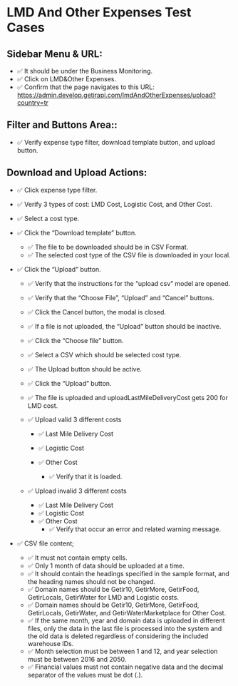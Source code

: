 # LMD And Other Expenses Test Cases
## Sidebar Menu & URL:

-  ✅ It should be under the Business Monitoring.
-  ✅ Click on LMD&Other Expenses.
-  ✅ Confirm that the page navigates to this URL: https://admin.develop.getirapi.com/lmdAndOtherExpenses/upload?country=tr 

## Filter and Buttons Area::

- ✅ Verify expense type filter, download template button, and upload button.

## Download and Upload Actions:

- ✅ Click expense type filter.
- ✅ Verify 3 types of cost: LMD Cost, Logistic Cost, and Other Cost.
- ✅ Select a cost type.
- ✅ Click the “Download template” button.
  - ✅ The file to be downloaded should be in CSV Format.
  - ✅ The selected cost type of the CSV file is downloaded in your local.
-  ✅ Click the “Upload” button.
    - ✅ Verify that the instructions for the “upload csv” model are opened.
    - ✅ Verify that the “Choose File”, “Upload” and “Cancel” buttons.
    - ✅ Click the Cancel button, the modal is closed.
    - ✅ If a file is not uploaded, the “Upload” button should be inactive.
    - ✅ Click the “Choose file” button.
    - ✅ Select a CSV which should be selected cost type.
    - ✅ The Upload button should be active.
    - ✅ Click the “Upload” button.
    - ✅ The file is uploaded and uploadLastMileDeliveryCost gets 200 for LMD cost.
    - ✅ Upload valid 3 different costs
       
       - ✅ Last Mile Delivery Cost
       - ✅ Logistic Cost
       - ✅ Other Cost
         
          - ✅ Verify that it is loaded.
   - ✅ Upload invalid 3 different costs

     - ✅ Last Mile Delivery Cost
     - ✅ Logistic Cost
     - ✅ Other Cost
       - ✅ Verify that occur an error and related warning message.
  - ✅ CSV file content;
    
    - ✅ It must not contain empty cells. 
    - ✅ Only 1 month of data should be uploaded at a time. 
    - ✅ It should contain the headings specified in the sample format, and the heading names should not be changed. 
    - ✅ Domain names should be Getir10, GetirMore, GetirFood, GetirLocals, GetirWater for LMD and Logistic costs. 
    - ✅ Domain names should be Getir10, GetirMore, GetirFood, GetirLocals, GetirWater, and GetirWaterMarketplace for Other Cost. 
    - ✅ If the same month, year and domain data is uploaded in different files, only the data in the last file is processed into the system and the old data is deleted regardless of considering the included warehouse IDs. 
    - ✅ Month selection must be between 1 and 12, and year selection must be between 2016 and 2050. 
    - ✅ Financial values must not contain negative data and the decimal separator of the values must be dot (.).


 








